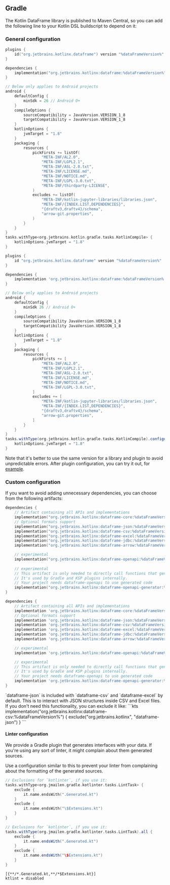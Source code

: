 [//]: # (title: Get started with Kotlin DataFrame on Gradle with custom configuration)

## Gradle

The Kotlin DataFrame library is published to Maven Central,
so you can add the following line to your Kotlin DSL
buildscript to depend on it:

### General configuration

<tabs>
<tab title="Kotlin DSL">

```kotlin
plugins {
    id("org.jetbrains.kotlinx.dataframe") version "%dataFrameVersion%"
}

dependencies {
    implementation("org.jetbrains.kotlinx:dataframe:%dataFrameVersion%")
}

// Below only applies to Android projects
android {
    defaultConfig {
        minSdk = 26 // Android O+
    }
    compileOptions {
        sourceCompatibility = JavaVersion.VERSION_1_8
        targetCompatibility = JavaVersion.VERSION_1_8
    }
    kotlinOptions {
        jvmTarget = "1.8"
    }
    packaging {
        resources {
            pickFirsts += listOf(
                "META-INF/AL2.0",
                "META-INF/LGPL2.1",
                "META-INF/ASL-2.0.txt",
                "META-INF/LICENSE.md",
                "META-INF/NOTICE.md",
                "META-INF/LGPL-3.0.txt",
                "META-INF/thirdparty-LICENSE",
            )
            excludes += listOf(
                "META-INF/kotlin-jupyter-libraries/libraries.json",
                "META-INF/{INDEX.LIST,DEPENDENCIES}",
                "{draftv3,draftv4}/schema",
                "arrow-git.properties",
            )
        }
    }
}
tasks.withType<org.jetbrains.kotlin.gradle.tasks.KotlinCompile> { 
    kotlinOptions.jvmTarget = "1.8" 
}
```

</tab>

<tab title="Groovy DSL">

```groovy
plugins {
    id "org.jetbrains.kotlinx.dataframe" version "%dataFrameVersion%"
}

dependencies {
    implementation 'org.jetbrains.kotlinx:dataframe:%dataFrameVersion%'
}

// Below only applies to Android projects
android {
    defaultConfig {
        minSdk 26 // Android O+
    }
    compileOptions {
        sourceCompatibility JavaVersion.VERSION_1_8
        targetCompatibility JavaVersion.VERSION_1_8
    }
    kotlinOptions {
        jvmTarget = "1.8"
    }
    packaging {
        resources {
            pickFirsts += [
                "META-INF/AL2.0",
                "META-INF/LGPL2.1",
                "META-INF/ASL-2.0.txt",
                "META-INF/LICENSE.md",
                "META-INF/NOTICE.md",
                "META-INF/LGPL-3.0.txt",
            ]
            excludes += [
                "META-INF/kotlin-jupyter-libraries/libraries.json",
                "META-INF/{INDEX.LIST,DEPENDENCIES}",
                "{draftv3,draftv4}/schema",
                "arrow-git.properties",
            ]
        }
    }
}
tasks.withType(org.jetbrains.kotlin.gradle.tasks.KotlinCompile).configureEach { 
    kotlinOptions.jvmTarget = "1.8"
}
```

</tab>

</tabs>

Note that it's better to use the same version for a library and plugin to avoid unpredictable errors.
After plugin configuration, you can try it out, for [example](schemasGradle.md#annotation-processing).

### Custom configuration

If you want to avoid adding unnecessary dependencies, you can choose from the following artifacts:

<tabs>
<tab title="Kotlin DSL">

```kotlin
dependencies {
    // Artifact containing all APIs and implementations
    implementation("org.jetbrains.kotlinx:dataframe-core:%dataFrameVersion%")
    // Optional formats support
    implementation("org.jetbrains.kotlinx:dataframe-json:%dataFrameVersion%")
    implementation("org.jetbrains.kotlinx:dataframe-csv:%dataFrameVersion%")
    implementation("org.jetbrains.kotlinx:dataframe-excel:%dataFrameVersion%")
    implementation("org.jetbrains.kotlinx:dataframe-jdbc:%dataFrameVersion%")
    implementation("org.jetbrains.kotlinx:dataframe-arrow:%dataFrameVersion%")

    // experimental
    implementation("org.jetbrains.kotlinx:dataframe-openapi:%dataFrameVersion%")
    
    // experimental
    // This artifact is only needed to directly call functions that generate @DataSchema code from OpenAPI specifications
    // It's used by Gradle and KSP plugins internally.
    // Your project needs dataframe-openapi to use generated code
    implementation("org.jetbrains.kotlinx:dataframe-openapi-generator:%dataFrameVersion%")
}
```

</tab>

<tab title="Groovy DSL">

```groovy
dependencies {
    // Artifact containing all APIs and implementations
    implementation 'org.jetbrains.kotlinx:dataframe-core:%dataFrameVersion%'
    // Optional formats support 
    implementation 'org.jetbrains.kotlinx:dataframe-json:%dataFrameVersion%'
    implementation 'org.jetbrains.kotlinx:dataframe-csv:%dataFrameVersion%'
    implementation 'org.jetbrains.kotlinx:dataframe-excel:%dataFrameVersion%'
    implementation 'org.jetbrains.kotlinx:dataframe-jdbc:%dataFrameVersion%'
    implementation 'org.jetbrains.kotlinx:dataframe-arrow:%dataFrameVersion%'

    // experimental
    implementation 'org.jetbrains.kotlinx:dataframe-openapi:%dataFrameVersion%'

    // experimental
    // This artifact is only needed to directly call functions that generate @DataSchema code from OpenAPI specifications
    // It's used by Gradle and KSP plugins internally.
    // Your project needs dataframe-openapi to use generated code
    implementation 'org.jetbrains.kotlinx:dataframe-openapi-generator:%dataFrameVersion%'
}
```

</tab>

</tabs>

<note>
`dataframe-json` is included with `dataframe-csv` and `dataframe-excel` by default. This is to interact with
JSON structures inside CSV and Excel files. If you don't need this functionality, you can exclude it like:
```kts
implementation("org.jetbrains.kotlinx:dataframe-csv:%dataFrameVersion%") {
    exclude("org.jetbrains.kotlinx", "dataframe-json")
}
```
</note>

#### Linter configuration

We provide a Gradle plugin that generates interfaces with your data.
If you're using any sort of linter, it might complain about them generated sources.

Use a configuration similar to this to prevent your linter from complaining about the 
formatting of the generated sources.

<tabs>
<tab title="Kotlin DSL">

```kotlin
// Exclusions for `kotlinter`, if you use it:
tasks.withType<org.jmailen.gradle.kotlinter.tasks.LintTask> {
    exclude {
        it.name.endsWith(".Generated.kt")
    }
    exclude {
        it.name.endsWith("\$Extensions.kt")
    }
}
```

</tab>

<tab title="Groovy DSL">

```groovy
// Exclusions for `kotlinter`, if you use it:
tasks.withType(org.jmailen.gradle.kotlinter.tasks.LintTask).all {
    exclude {
        it.name.endsWith(".Generated.kt")
    }
    exclude {
        it.name.endsWith("\$Extensions.kt")
    }
}
```

</tab>
<tab title=".editorconfig">

```editorconfig
[{**/*.Generated.kt,**/*$Extensions.kt}]
ktlint = disabled
```

</tab>

</tabs>
